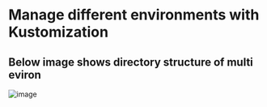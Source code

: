 # Manage different environments with Kustomization

## Below image shows directory structure of multi eviron

![image](https://github.com/Naresh240/kubernetes/assets/58024415/e12aa06f-544c-45c0-8b14-62f5fb94cf1f)
